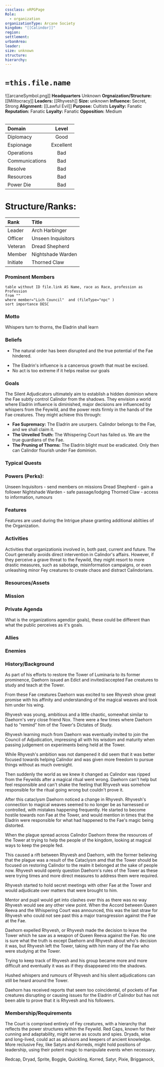 ```yaml
---
cssclass: oRPGPage
Role:
  - organization
organizationType: Arcane Society
kingdom: "[[Calindor]]"
region: 
settlement: 
urbanArea: 
leader: 
size: unknown
structure: 
hierarchy: 
---
```


#   `=this.file.name`
![[arcaneSymbol.png]]
**Headquarters**  Unknown
**Orgnaization/Structure:** [[Militocracy]]
**Leaders:** [[Rhyvesh]]
**Size:** unknown
**Influence:** Secret, Strong
**Alignment:** [[Lawful Evil]] 
**Purpose:** Cultists
**Loyalty:** Fanatic
**Reputation:** Fanatic
**Loyalty:** Fanatic
**Opposition:** Medium
######  
|Domain | Level | 
|:---|:---:| 
|Diplomacy | Good |
|Espionage| Excellent |
|Operations | Bad |
|Communications | Bad |
|Resolve| Bad |
|Resources | Bad |
|Power Die | Bad |

# **Structure/Ranks:**

| Rank     | Title              |
| :------- | :----------------- |
| Leader   | Arch Harbinger     |
| Officer  | Unseen Inquisitors |
| Veteran  | Dread Shepherd     |
| Member   | Nightshade Warden  |
| Initiate | Thorned Claw       |


### Prominent Members
```dataview
table without ID file.link AS Name, race as Race, profession as Profession
from ""
where member="Lich Council"  and (fileType="npc" )
sort importance DESC
```


### Motto
Whispers turn to thorns, the Eladrin shall learn

### Beliefs
* The natural order has been disrupted and the true potential of the Fae hindered. 
- The Eladrin's influence is a cancerous growth that must be excised.
- No act is too extreme if it helps realise our goals

### Goals
The Silent Adjudicators ultimately aim to establish a hidden dominion where the Fae subtly control Calindor from the shadows. They envision a world where Eladrin influence is diminished, major decisions are influenced by whispers from the Feywild, and the power rests firmly in the hands of the Fae creatures. They might achieve this through:

- **Fae Supremacy:** The Eladrin are usurpers. Calindor belongs to the Fae, and we shall claim it.
- **The Unveiled Truth:** The Whispering Court has failed us. We are the true guardians of the Fae.
- **The Pruning of Thorns:** The Eladrin blight must be eradicated. Only then can Calindor flourish under Fae dominion.


### Typical Quests


### Powers (Perks):

Unseen Inquisitors - send members on missions
Dread Shepherd - gain a follower
Nightshade Warden - safe passage/lodging
Thorned Claw - access to information, rumours


### Features
Features are used during the Intrigue phase granting additional abiltiies of the Organization.

### Activities
Activities that organizationis involved in, both past, current and future.
The Court generally avoids direct intervention in Calindor's affairs. However, if they perceive a grave threat to the Feywild, they might resort to more drastic measures, such as sabotage, misinformation campaigns, or even unleashing minor Fey creatures to create chaos and distract Calindorians.

### Resources/Assets


### Mission

### Private Agenda
What is the organizations agend(or goals), these could be different than what the public perceives as it's goals.

### Allies

### Enemies

### History/Background 

As part of his efforts to restore the Tower of Luminaria to its former prominence, Daehorn issued an Edict and invited/accepted Fae creatures to study and teach at the Tower.  
  
From these Fae creatures Daehorn was excited to see Rhyvesh show great promise with his affinity and understanding of the magical weaves and took him under his wing.  
  
Rhyvesh was young, ambitious and a little chaotic, somewhat similar to Daehorn's very close friend Nox. There were a few times where Daehorn had to "remind" him of the Tower's Dictates of Study.  
  
Rhyvesh learning much from Daehorn was eventually invited to join the Council of Adjudication, impressing all with his wisdom and maturity when passing judgement on experiments being held at the Tower.  
  
While Rhyvesh's ambition was not dampened it did seem that it was better focused towards helping Calindor and was given more freedom to pursue things without as much oversight.  
  
Then suddenly the world as we knew it changed as Calindor was ripped from the Feywilds after a magical ritual went wrong. Daehorn can't help but feel responsible and can't shake the feeling that Rhyvesh was somehow responsible for the ritual going wrong but couldn't prove it.  
  
After this cataclysm Daehorn noticed a change in Rhyvesh. Rhyvesh's connection to magical weaves seemed to no longer be as harnessed or controlled, with mistakes happening frequently. He started to become hostile towards non Fae at the Tower, and would mention in times that the Eladrin were responsible for what had happened to the Fae's magic being distorted.  
  
When the plague spread across Calindor Daehorn threw the resources of the Tower at trying to help the people of the kingdom, looking at magical ways to keep the people fed.  
  
This caused a rift between Rhyvesh and Daehorn, with the former believing that the plague was a result of the Cataclysm amd that the Tower should be focused on restoring Calindor to the realm it belonged at the sake of people now. Rhyvesh would openly question Daehorn's rules of the Tower as these were trying times and more direct measures to address them were required.  
  
Rhyvesh started to hold secret meetings with other Fae at the Tower and would adjudicate over matters that were brought to him.  
  
Mentor and pupil would get into clashes over this as there was no way Rhyvesh would see any other view point. When the Accord between Queen Reeva and the Whispering Court was announced, this was the last straw for Rhyvesh who could not see past this a major transgression against the Fae at the Fae.  
  
Daehorn expelled Rhyvesh, or Rhyvesh made the decision to leave the Tower which he saw as a weapon of Queen Reeva against the Fae. No one is sure what the truth is except Daehorn and Rhyvesh about who's decision it was, but Rhyvesh left the Tower, taking with him many of the Fae who were studying at the Tower.  
  
Trying to keep track of Rhyvesh and his group became more and more difficult and eventually it was as if they disappeared into the shadows.  
  
Hushed whispers and rumours of Rhyvesh and his silent adjudications can still be heard around the Tower.  
  
Daehorn has received reports that seem too coincidental, of pockets of Fae creatures disrupting or causing issues for the Eladrin of Calindor but has not been able to prove that it is Rhyvesh and his followers.

### Membership/Requirements
The Court is comprised entirely of Fey creatures, with a hierarchy that reflects the power structures within the Feywild. Red Caps, known for their cunning and adaptability, might serve as scouts and spies. Dryads, wise and long-lived, could act as advisors and keepers of ancient knowledge. More reclusive Fey, like Satyrs and Korreds, might hold positions of leadership, using their potent magic to manipulate events when necessary.

Redcap, Dryad, Sprite, Boggle, Quickling, Korred, Satyr, Pixie, Brigganock, 
